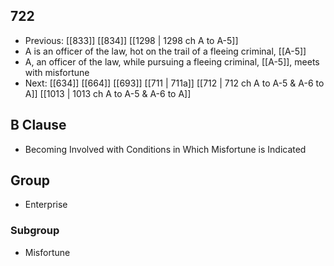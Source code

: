 ## 722
- Previous: [[833]] [[834]] [[1298 | 1298 ch A to A-5]] 
- A is an officer of the law, hot on the trail of a fleeing criminal, [[A-5]]
- A, an officer of the law, while pursuing a fleeing criminal, [[A-5]], meets with misfortune
- Next: [[634]] [[664]] [[693]] [[711 | 711a]] [[712 | 712 ch A to A-5 &amp; A-6 to A]] [[1013 | 1013 ch A to A-5 &amp; A-6 to A]] 

## B Clause
- Becoming Involved with Conditions in Which Misfortune is Indicated

## Group
- Enterprise

### Subgroup
- Misfortune

